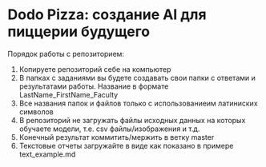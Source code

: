 # Dodo Pizza: создание AI для пиццерии будущего

Порядок работы с репозиторием:
1. Копируете репозиторий себе на компьютер
2. В папках с заданиями вы будете создавать свои папки с ответами и результатами работы. Название в формате LastName_FirstName_Faculty
3. Все названия папок и файлов только с использованиеим латиниских символов
4. В репозиторий не загружать файлы исходных данных на которых обучаете модели, т.е. csv файлы/изображения и т.д.
5. Конечный результат коммитить/мержить в ветку master
6. Текстовые отчеты загружайте в виде как показано в примере text_example.md
